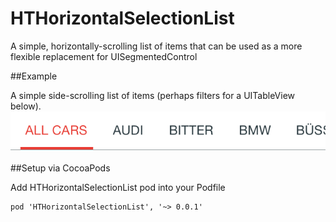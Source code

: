 HTHorizontalSelectionList
=========================

A simple, horizontally-scrolling list of items that can be used as a more flexible replacement for UISegmentedControl

##Example

A simple side-scrolling list of items (perhaps filters for a UITableView below).
![alt tag](docs/car_list.png)

##Setup via CocoaPods

Add HTHorizontalSelectionList pod into your Podfile
```
pod 'HTHorizontalSelectionList', '~> 0.0.1'
